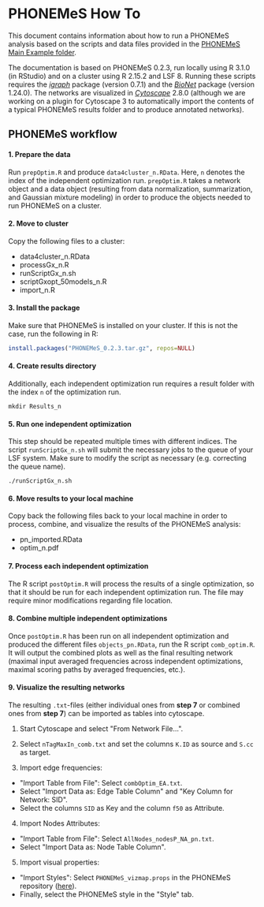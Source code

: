 # PHONEMeS How To

This document contains information about how to run a PHONEMeS analysis based on the scripts and data files provided in the [PHONEMeS Main Example folder](https://github.com/saezlab/PHONEMeS/tree/master/Example/Example_MainData).

The documentation is based on PHONEMeS 0.2.3, run locally using R 3.1.0 (in RStudio) and on a cluster using R 2.15.2 and LSF 8. Running these scripts requires the *[igraph](http://igraph.org/r/)* package (version 0.7.1) and the *[BioNet](https://www.bioconductor.org/packages/release/bioc/html/BioNet.html)* package (version 1.24.0). The networks are visualized in *[Cytoscape](http://www.cytoscape.org/)* 2.8.0 (although we are working on a plugin for Cytoscape 3 to automatically import the contents of a typical PHONEMeS results folder and to produce annotated networks).

## PHONEMeS workflow

#### 1. Prepare the data
Run `prepOptim.R` and produce `data4cluster_n.RData`. Here, `n` denotes the index of the independent optimization run.
`prepOptim.R` takes a network object and a data object (resulting from data normalization, summarization, and Gaussian mixture modeling) in order to produce the objects needed to run PHONEMeS on a cluster.

#### 2. Move to cluster
Copy the following files to a cluster:
* data4cluster_n.RData
* processGx_n.R
* runScriptGx_n.sh
* scriptGxopt_50models_n.R
* import_n.R

#### 3. Install the package
Make sure that PHONEMeS is installed on your cluster. If this is not the case, run the following in R:
```R
install.packages("PHONEMeS_0.2.3.tar.gz", repos=NULL)
```

#### 4. Create results directory
Additionally, each independent optimization run requires a result folder with the index `n` of the optimization run.
```
mkdir Results_n
```

#### 5. Run one independent optimization
This step should be repeated multiple times with different indices. The script `runScriptGx_n.sh` will submit the necessary jobs to the queue of your LSF system. Make sure to modify the script as necessary (e.g. correcting the queue name).
```
./runScriptGx_n.sh
```

#### 6. Move results to your local machine
Copy back the following files back to your local machine in order to process, combine, and visualize the results of the PHONEMeS analysis:
* pn_imported.RData
* optim_n.pdf

#### 7. Process each independent optimization
The R script `postOptim.R` will process the results of a single optimization, so that it should be run for each independent optimization run. The file may require minor modifications regarding file location.

#### 8. Combine multiple independent optimizations
Once `postOptim.R` has been run on all independent optimization and produced the different files `objects_pn.RData`, run the R script `comb_optim.R`. It will output the combined plots as well as the final resulting network (maximal input averaged frequencies across independent optimizations, maximal scoring paths by averaged frequencies, etc.).

#### 9. Visualize the resulting networks
The resulting `.txt`-files (either individual ones from **step 7** or combined ones from **step 7**) can be imported as tables into cytoscape.

1. Start Cytoscape and select "From Network File...".

2. Select `nTagMaxIn_comb.txt` and set the columns `K.ID` as source and `S.cc` as target.

3. Import edge frequencies: 
  * "Import Table from File": Select `combOptim_EA.txt`. 
  * Select "Import Data as: Edge Table Column" and "Key Column for Network: SID". 
  * Select the columns `SID` as Key and the column `f50` as Attribute.

4. Import Nodes Attributes:
  * "Import Table from File": Select `AllNodes_nodesP_NA_pn.txt`. 
  * Select "Import Data as: Node Table Column".

5. Import visual properties:
  * "Import Styles": Select `PHONEMeS_vizmap.props` in the PHONEMeS repository ([here](https://github.com/saezlab/PHONEMeS/tree/master/Example)).
  * Finally, select the PHONEMeS style in the "Style" tab.
